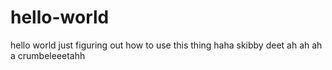 # hello-world
hello world
 just figuring out how to use this thing haha
skibby deet ah ah ah
a crumbeleeetahh
